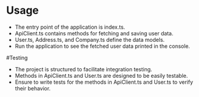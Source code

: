 # Usage

- The entry point of the application is index.ts.
- ApiClient.ts contains methods for fetching and saving user data.
- User.ts, Address.ts, and Company.ts define the data models.
- Run the application to see the fetched user data printed in the console.

#Testing

- The project is structured to facilitate integration testing.
- Methods in ApiClient.ts and User.ts are designed to be easily testable.
- Ensure to write tests for the methods in ApiClient.ts and User.ts to verify their behavior.
